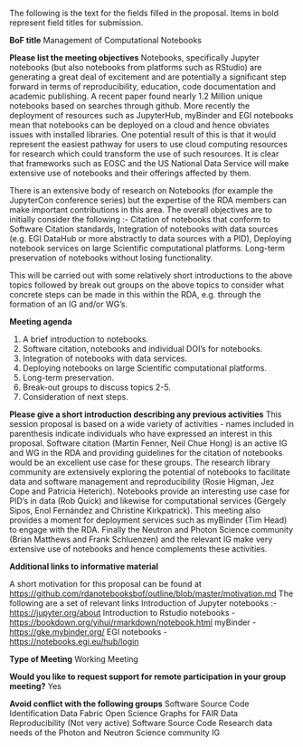 The following is the text for the fields filled in the proposal. Items in bold represent field titles for submission.


__BoF title__
Management of Computational Notebooks



__Please list the meeting objectives__ 
Notebooks, specifically Jupyter notebooks (but also notebooks from platforms such as RStudio) are generating a great deal of excitement and are potentially a significant step forward in terms of reproducibility, education, code documentation and academic publishing. A recent paper found nearly 1.2 Million unique notebooks based on searches through github.
More recently the deployment of resources such as JupyterHub, myBinder and EGI notebooks mean that notebooks can be deployed on a cloud and hence obviates issues with installed libraries. One potential result of this is that it would represent the easiest pathway for users to use cloud computing resources for research which could transform the use of such resources. It is clear that frameworks such as EOSC and the US National Data Service will make extensive use of notebooks and their offerings affected by them. 

There is an extensive body of research on Notebooks (for example the JupyterCon conference series) but the expertise of the RDA members can make important contributions in this area. The overall objectives are to initially consider the following :- 
Citation of notebooks that conform to Software Citation standards,
Integration of notebooks with data sources (e.g. EGI DataHub or more abstractly to data sources with a PID),
Deploying notebook services on large Scientific computational platforms. 
Long-term preservation of notebooks without losing functionality.

This will be carried out with some relatively short introductions to the above topics followed by break out groups on the above topics to consider what concrete steps can be made in this within the RDA, e.g. through the formation of an IG and/or WG’s. 



__Meeting agenda__
1. A brief introduction to notebooks.
2. Software citation, notebooks and individual DOI’s for notebooks.
3. Integration of notebooks with data services.
4. Deploying notebooks on large Scientific computational platforms.
5. Long-term preservation.
6. Break-out groups to discuss topics 2-5.
7. Consideration of next steps.



__Please give a short introduction describing any previous activities__ 
This session proposal is based on a wide variety of activities - names included in parenthesis indicate individuals who have expressed an interest in this proposal. Software citation (Martin Fenner, Neil Chue Hong) is an active IG and WG in the RDA and providing guidelines for the citation of notebooks would be an excellent use case for these groups. The research library community are extensively exploring the potential of notebooks to facilitate data and software management and reproducibility (Rosie Higman, Jez Cope and Patricia Heterich). Notebooks provide an interesting use case for PID’s in data (Rob Quick) and likewise for computational services (Gergely Sipos, Enol Fernández and Christine Kirkpatrick). This meeting also provides a moment for deployment services such as myBinder (Tim Head) to engage with the RDA. Finally the Neutron and Photon Science community (Brian Matthews and Frank Schluenzen) and the relevant IG make very extensive use of notebooks and hence complements these activities. 


__Additional links to informative material__ 

A short motivation for this proposal can be found at 
https://github.com/rdanotebooksbof/outline/blob/master/motivation.md
The following are a set of relevant links 
Introduction of Jupyter notebooks :- https://jupyter.org/about
Introduction to Rstudio notebooks - https://bookdown.org/yihui/rmarkdown/notebook.html
myBinder - https://gke.mybinder.org/
EGI notebooks - https://notebooks.egi.eu/hub/login


__Type of Meeting__
Working Meeting

__Would you like to request support for remote participation in your group meeting?__
Yes

__Avoid conflict with the following groups__
Software Source Code Identification 
Data Fabric 
Open Science Graphs for FAIR Data
Reproducibility  (Not very active)
Software Source Code
Research data needs of the Photon and Neutron Science community IG
